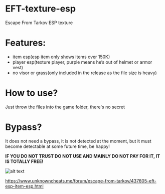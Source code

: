 # EFT-texture-esp
Escape From Tarkov ESP texture

# Features:
- item esp(esp item only shows items over 150K)
- player esp(texture player, purple means he’s out of helmet or armor vest)
- no visor or grass(only included in the release as the file size is heavy)

# How to use?
Just throw the files into the game folder, there's no secret

# Bypass?
It does not need a bypass, it is not detected at the moment, but it must become detectable at some future time, be happy!

**IF YOU DO NOT TRUST DO NOT USE AND MAINLY DO NOT PAY FOR IT, IT IS TOTALLY FREE!**

![alt text](https://i.imgur.com/Lr48pQZ.png)

https://www.unknowncheats.me/forum/escape-from-tarkov/437605-eft-esp-item-esp.html
